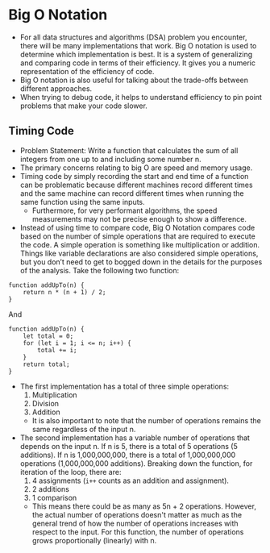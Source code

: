 # Big O Notation

- For all data structures and algorithms (DSA) problem you encounter, there will be many implementations that work. Big O notation is used to determine which implementation is best. It is a system of generalizing and comparing code in terms of their efficiency. It gives you a numeric representation of the efficiency of code.
- Big O notation is also useful for talking about the trade-offs between different approaches.
- When trying to debug code, it helps to understand efficiency to pin point problems that make your code slower.

## Timing Code
- Problem Statement: Write a function that calculates the sum of all integers from one up to and including some number n.
- The primary concerns relating to big O are speed and memory usage.
- Timing code by simply recording the start and end time of a function can be problematic because different machines record different times and the same machine can record different times when running the same function using the same inputs.
    - Furthermore, for very performant algorithms, the speed measurements may not be precise enough to show a difference.
- Instead of using time to compare code, Big O Notation compares code based on the number of simple operations that are required to execute the code. A simple operation is something like multiplication or addition. Things like variable declarations are also considered simple operations, but you don’t need to get to bogged down in the details for the purposes of the analysis. Take the following two function:  
```
function addUpTo(n) {
    return n * (n + 1) / 2;
}
```  
And  
```
function addUpTo(n) {
    let total = 0;
    for (let i = 1; i <= n; i++) {
        total += i;
    }
    return total;
}  
```
- The first implementation has a total of three simple operations:
    1. Multiplication
    2. Division
    3. Addition
    - It is also important to note that the number of operations remains the same regardless of the input n.
- The second implementation has a variable number of operations that depends on the input n. If n is 5, there is a total of 5 operations (5 additions). If n is 1,000,000,000, there is a total of 1,000,000,000 operations (1,000,000,000 additions). Breaking down the function, for iteration of the loop, there are:
    1.	4 assignments (```i++``` counts as an addition and assignment).
    2.	2 additions
    3.	1 comparison
    - This means there could be as many as 5n + 2 operations. However, the actual number of operations doesn't matter as much as the general trend of how the number of operations increases with respect to the input. For this function, the number of operations grows proportionally (linearly) with n. 